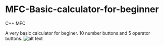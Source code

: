 # MFC-Basic-calculator-for-beginner
C++ MFC

A very basic calculator for beginer. 10 number buttons and 5 operator buttons.
![alt text](https://imgur.com/a/DxaRpSB)
